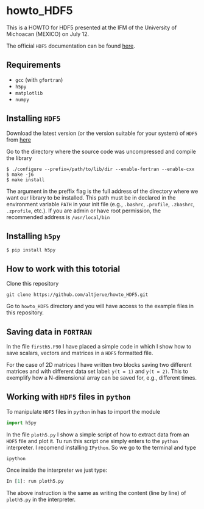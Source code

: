 # howto_HDF5
This is a HOWTO for HDF5 presented at the IFM of the University of Michoacan (MEXICO) on July 12.

The official `HDF5` documentation can be found [here](https://portal.hdfgroup.org/display/HDF5/HDF5).

## Requirements

- `gcc` (with `gfortran`)
- `h5py`
- `matplotlib`
- `numpy`

## Installing `HDF5`

Download the latest version (or the version suitable for your system) of `HDF5` from [here](https://www.hdfgroup.org/downloads/hdf5/source-code/)

Go to the directory where the source code was uncompressed and compile the library

```
$ ./configure --prefix=/path/to/lib/dir --enable-fortran --enable-cxx
$ make -j6
$ make install
```

The argument in the preffix flag is the full address of the directory where we want our library to be installed. This path must be in declared in the environment variable `PATH` in your init file (e.g., `.bashrc`, `.profile`, `.zbashrc`, `.zprofile`, etc.). If you are admin or have root permission, the recommended address is `/usr/local/bin`


## Installing `h5py`

```shell
$ pip install h5py
```

## How to work with this totorial

Clone this repository

```shell
git clone https://github.com/altjerue/howto_HDF5.git
```

Go to `howto_HDF5` directory and you will have access to the example files in this repository.

## Saving data in `FORTRAN`

In the file `firsth5.F90` I have placed a simple code in which I show how to save scalars, vectors and matrices in a `HDF5` formatted file.

For the case of 2D matrices I have written two blocks saving two different matrices and with different data set label: `y(t = 1)` and `y(t = 2)`. This to exemplify how a N-dimensional array can be saved for, e.g., different times.

## Working with `HDF5` files in `python`

To manipulate `HDF5` files in `python` in has to import the module

```python
import h5py
```

In the file `ploth5.py` I show a simple script of how to extract data from an `HDF5` file and plot it. Tu run this script one simply enters to the `python` interpreter. I recomend installing `IPython`. So we go to the terminal and type

```shell
ipython
```

Once inside the interpreter we just type:

```python
In [1]: run ploth5.py
```

The above instruction is the same as writing the content (line by line) of `ploth5.py` in the interpreter.
